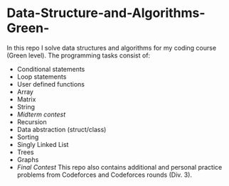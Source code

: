 # Data-Structure-and-Algorithms-Green-

In this repo I solve data structures and algorithms for my coding course (Green level). The programming tasks consist of:
- Conditional statements
- Loop statements
- User defined functions
- Array
- Matrix
- String
- _Midterm contest_
- Recursion
- Data abstraction (struct/class)
- Sorting
- Singly Linked List
- Trees
- Graphs
- _Final Contest_
This repo also contains additional and personal practice problems from Codeforces and Codeforces rounds (Div. 3).
